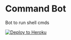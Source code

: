 # Command Bot
Bot to run shell cmds

<a href="https://heroku.com/deploy?template=https://github.com/gladsonchala/Commandbot" target="_blank">
  <img src="https://www.herokucdn.com/deploy/button.svg" alt="Deploy to Heroku" />
</a>